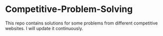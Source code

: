 # Competitive-Problem-Solving
This repo contains solutions for some problems from different competitive websites.
I will update it continuously.
